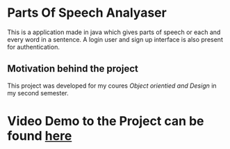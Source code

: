 # Parts Of Speech Analyaser
This is a application made in java which gives parts of speech or each and every word in a sentence. A login user and sign up interface is also present for authentication. 

## Motivation behind the project
This project was developed for my coures *Object orientied and Design* in my second semester. 

# Video Demo to the Project can be found [here](https://youtu.be/X3tLI3X76Yk)
